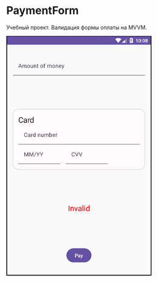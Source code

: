 # PaymentForm
Учебный проект. Валидация формы оплаты на MVVM.

![Payment form demo](demo/PaymentForm.gif)
